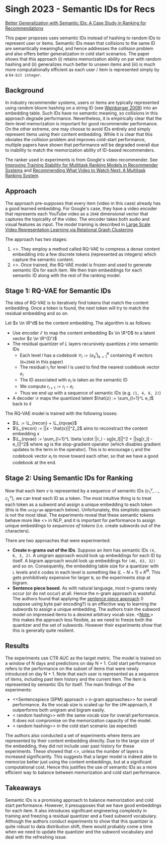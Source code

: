 # Singh 2023 - Semantic IDs for Recs

[Better Generalization with Semantic IDs: A Case Study in Ranking for Recommendations](https://arxiv.org/abs/2306.08121)

This paper proposes uses semantic IDs instead of hashing to random IDs to represent user or items. Semantic IDs mean that collisions to the same ID are semantically meaningful, and hence addresses the collision problem and also offers better generalization in cold start scenarios. The paper shows that this approach (i) retains memorization ability on par with random hashing and (ii) generalizes much better to unseen items and (iii) is much more computationally efficient as each user / item is represented simply by a `64-bit integer`.

## Background

In industry recommender systems, users or items are typically represented using random bloom hashing on a string ID (see [Weinberger 2009](./weinberger_2009.md)) into an embedding table. Such IDs have no semantic meaning, so collisions in this approach degrade performance. Nevertheless, it is empirically clear that the item-level memorization is important for good recommender performance. On the other extreme, one may choose to avoid IDs entirely and simply represent items using their content embedding. While it is clear that this obviates the collision problem and improves cold-start performance, multiple papers have shown that performance will be degraded overall due to inability to match the memorization ability of ID-based recommenders.

The ranker used in experiments is from Google's video recommender. See [Improving Training Stability for Multitask Ranking Models in Recommender Systems](https://arxiv.org/abs/2302.09178) and [Recommending What Video to Watch Next: A Multitask Ranking System](https://daiwk.github.io/assets/youtube-multitask.pdf).

## Approach

The approach pre-supposes that every item (video in this case) already has a good learned embedding. For Google's case, they have a video encoder that represents each YouTube video as a `2048` dimensional vector that captures the topicality of the video. The encoder takes both audio and visual features as input. The model training is described in [Large Scale Video Representation Learning via Relational Graph Clustering](https://openaccess.thecvf.com/content_CVPR_2020/papers/Lee_Large_Scale_Video_Representation_Learning_via_Relational_Graph_Clustering_CVPR_2020_paper.pdf).

The approach has two stages:
1. <<Represent each item as a sequence of Semantic IDs>>. They employ a method called RQ-VAE to compress a dense content embedding into a few discrete tokens (represented as integers) which capture the semantic content. 
2. <<Train the ranking model with Semantic IDs>>. Once trained, the RQ-VAE model is frozen and used to generate semantic IDs for each item. We then train embeddings for each semantic ID along with the rest of the ranking model.

## Stage 1: RQ-VAE for Semantic IDs

The idea of RQ-VAE is to iteratively find tokens that match the content embedding. Once a token is found, the next token will try to match the residual embedding and so on.

Let $x \in \R^d$ be the content embedding. The algorithm is as follows:
- Use encoder $\mathcal{E}$ to map the content embedding $x \in \R^D$ to a latent vector $z \in \R^{D'}$
- The residual quantizer of $L$ layers recursively quantizes $z$ into semantic IDs
    - Each level $l$ has a codebook $\mathcal{C}_l := \{ e^l_k \}^K_{k=1}$ containing $K$ vectors (`K=2048` in this paper)
    - The residual $r_l$ for level $l$ is used to find the nearest codebook vector $e_l$
    - The ID associated with $e_l$ is taken as the semantic ID
    - We compute $r_{l+1} := r_l - e_l$
    - Thus we end up with a sequence of semantic IDs (e.g. `(1, 4, 6, 2)`)
- A decoder $\mathcal{D}$ maps the quantized latent $\hat{z} := \sum_{l=1}^L e_l$ back to $\hat{x}$

The RQ-VAE model is trained with the following losses:
- $\L := \L_{recon} + \L_{rqvae}$
- $\L_{recon} := ||x - \hat{x}||^2_2$ aims to reconstruct the content embedding $x$
- $\L_{rqvae} := \sum_{l=1}^L \beta \cdot ||r_l - sg[e_l]||^2 + ||sg[r_l] - e_l||^2$ where $sg$ is the stop-gradient operator (which disables gradient updates to the term in the operator). This is to encourage $r_l$ and the codebook vector $e_l$ to move toward each other, so that we have a good codebook at the end.

## Stage 2: Using Semantic IDs for Ranking

Now that each item $v$ is represented by a sequence of semantic IDs $(c_1^v, ..., c_L^v)$, we can treat each ID as a token. The most intuitive thing is to treat each token as a subword and assign a unique embedding to each token (this is the `unigram` approach below). Unfortunately, this simplistic approach is not the most ideal. The experiments reveal that these semantic tokens behave more like <<characters>> in NLP, and it is important for performance to assign unique embeddings to *sequences of tokens* (i.e. create subwords out of the characters). 

There are two approaches that were experimented:
- **Create n-grams out of the IDs**. Suppose an item has semantic IDs `(4, 6, 3, 2)`. A unigram approach would look up embeddings for each ID by itself. A bigram approach would look up embeddings for `(46, 63, 32)` and so on. Consequently, the embedding table size for a quantizer with `L` levels and `K` codes in each level is something like $(L-N+1) \times K^N$. This gets prohibitively expensive for larger `N`, so the experiments stop at bigram.
- **Sentence piece based**. As with natural language, most n-grams rarely occur (or do not occur) at all. Hence the n-gram approach is wasteful. The authors found that applying the [sentence piece approach](../nlp_course/intro.md#lecture-2-word-representation-and-text-classification) (I suppose using byte pair encoding?) is an effective way to learning the subwords to assign a unique embedding. The authors train the subword model on impressed items to a desired arbitrary vocab size. <<Note:>> this makes the approach less flexible, as we need to freeze both the quantizer and the set of subwords. However their experiments show that this is generally quite resilient.

## Results

The experiments use CTR AUC as the target metric. The model is trained on a window of N days and predictions on day N + 1. Cold start performance refers to the performance on the subset of items that were newly introduced on day N + 1. Note that each user is represented as a sequence of items, including past item history and the current item. The item is represented by semantic IDs for itself. The main findings of the experiments:
- <<Sentencepiece (SPM) approach > n-gram approaches>> for overall performance. As the vocab size is scaled up for the `SPM` approach, it outperforms both unigram and bigram easily.
- <<SPM > random hashing>> with the same vocab size for overall performance. It does not compromise on the memorization capacity of the model.
- <<All Semantic ID approaches > random hashing>> in the cold start scenario (as expected)

The authors also conducted a set of experiments where items are represented by their content embedding directly. Due to the large size of the embedding, they did not include user past history for these experiments. These showed that <<content embedding approach is inferior to random hashing>>, unless the number of layers is increased significantly. This suggests that a larger model is indeed able to memorize better just using the content embeddings, but at a significant computational cost. Hence this justifies the use of semantic IDs as a more efficient way to balance between memorization and cold start performance.

## Takeaways

Semantic IDs is a promising approach to balance memorization and cold start performance. However, it presupposes that we have good embeddings for each item. It also introduces significant engineering complexity in training and freezing a residual quantizer and a fixed subword vocabulary. Although the authors conduct experiments to show that this quantizer is quite robust to data distribution shift, there would probably come a time when we need to update the quantizer and the subword vocabulary and deal with the refreshing issue.

